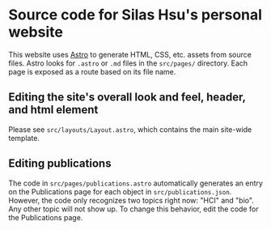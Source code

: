 # Source code for Silas Hsu's personal website

This website uses [Astro](https://docs.astro.build) to generate HTML, CSS, etc. assets from source files.  Astro looks
for `.astro` or `.md` files in the `src/pages/` directory.  Each page is exposed as a route based on its file name.

## Editing the site's overall look and feel, header, and html <head> element
Please see `src/layouts/Layout.astro`, which contains the main site-wide template.

## Editing publications
The code in `src/pages/publications.astro` automatically generates an entry on the Publications page for each object in
`src/publications.json`.  However, the code only recognizes two topics right now: "HCI" and "bio".  Any other topic will
not show up.  To change this behavior, edit the code for the Publications page.
